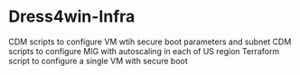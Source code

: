 # Dress4win-Infra
CDM scripts to configure VM wtih secure boot parameters and subnet
CDM scripts to configure MIG with autoscaling in each of US region
Terraform script to configure a single VM with secure boot
